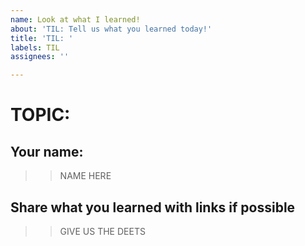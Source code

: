 ```yaml
---
name: Look at what I learned!
about: 'TIL: Tell us what you learned today!'
title: 'TIL: '
labels: TIL
assignees: ''

---
```


# TOPIC:

## Your name:
>> NAME HERE

## Share what you learned with links if possible
>> GIVE US THE DEETS
